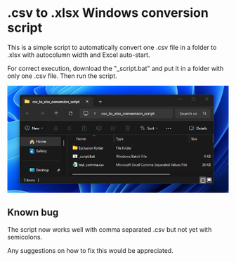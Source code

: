 # .csv to .xlsx Windows conversion script

This is a simple script to automatically convert one .csv file in a folder to .xlsx with autocolumn width and Excel auto-start.

For correct execution, download the "_script.bat" and put it in a folder with only one .csv file. Then run the script.

<p align="center">
  <img src="https://github.com/0ern/csv_to_xlsx/blob/main/Screen.png"/>
</p>

## Known bug
The script now works well with comma separated .csv but not yet with semicolons. 

Any suggestions on how to fix this would be appreciated.
